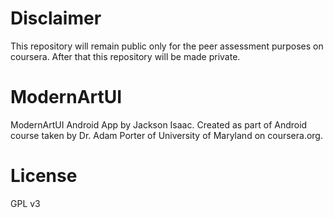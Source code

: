 # Disclaimer
This repository will remain public only for the peer assessment purposes on coursera. After that this repository will be made private.

# ModernArtUI
ModernArtUI Android App by Jackson Isaac. Created as part of Android course taken by Dr. Adam Porter of University of Maryland on coursera.org.

# License
GPL v3
